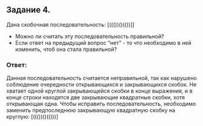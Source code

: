 ## Задание 4.
Дана скобочная последовательность: [((())()(())]]
- Можно ли считать эту последовательность правильной?
- Если ответ на предыдущий вопрос “нет” - то что необходимо в ней изменить, чтоб она стала правильной?

### Ответ:
 Данная последовательность считается неправильной, так как нарушено соблюдение очередности открывающихся 
 и закрывающихся скобок. Не хватает одной круглой закрывающейся скобки в конце выражения, и в конце строки 
 находятся две закрывающие квадратные скобки, хотя открывающая одна.
 Чтобы исправить последовательность, необходимо заменить предпоследнюю
 закрывающую квадратную скобку на круглую:
 [((())()(()))]